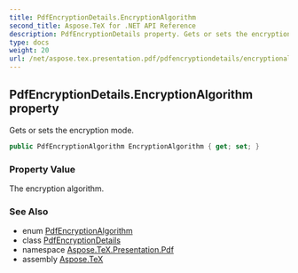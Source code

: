 ```yaml
---
title: PdfEncryptionDetails.EncryptionAlgorithm
second_title: Aspose.TeX for .NET API Reference
description: PdfEncryptionDetails property. Gets or sets the encryption mode
type: docs
weight: 20
url: /net/aspose.tex.presentation.pdf/pdfencryptiondetails/encryptionalgorithm/
---
```

## PdfEncryptionDetails.EncryptionAlgorithm property

Gets or sets the encryption mode.

```csharp
public PdfEncryptionAlgorithm EncryptionAlgorithm { get; set; }
```

### Property Value

The encryption algorithm.

### See Also

* enum [PdfEncryptionAlgorithm](../../pdfencryptionalgorithm/)
* class [PdfEncryptionDetails](../)
* namespace [Aspose.TeX.Presentation.Pdf](../../pdfencryptiondetails/)
* assembly [Aspose.TeX](../../../)


